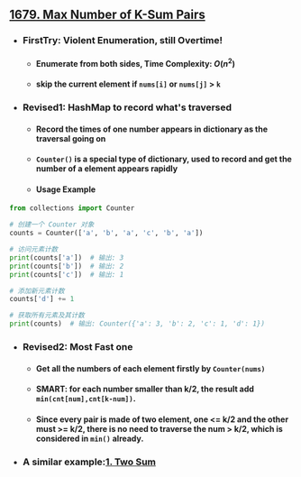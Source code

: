 ## [1679. Max Number of K-Sum Pairs](https://leetcode.com/problems/max-number-of-k-sum-pairs/description/)
- ### FirstTry: Violent Enumeration, still Overtime!
    - #### Enumerate from both sides, Time Complexity: $O(n^{2})$
    - #### skip the current element if `nums[i]` or `nums[j]` > `k`
- ### Revised1: HashMap to record what's traversed
    - #### Record the times of one number appears in dictionary as the traversal going on
    - #### `Counter()` is a special type of dictionary, used to record and get the number of a element appears rapidly
    - #### Usage Example
``` python
from collections import Counter

# 创建一个 Counter 对象
counts = Counter(['a', 'b', 'a', 'c', 'b', 'a'])

# 访问元素计数
print(counts['a'])  # 输出: 3
print(counts['b'])  # 输出: 2
print(counts['c'])  # 输出: 1

# 添加新元素计数
counts['d'] += 1

# 获取所有元素及其计数
print(counts)  # 输出: Counter({'a': 3, 'b': 2, 'c': 1, 'd': 1})

```
- ### Revised2: Most Fast one
    - #### Get all the numbers of each element firstly by `Counter(nums)`
    - #### SMART: for each number smaller than k/2, the result add `min(cnt[num],cnt[k-num])`.
    - #### Since every pair is made of two element, one <= k/2 and the other must >= k/2, there is no need to traverse the num > k/2, which is considered in `min()` already.
- ### A similar example:[1. Two Sum](https://leetcode.com/problems/two-sum/)
